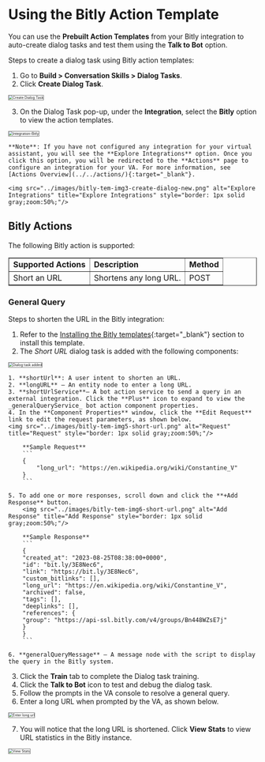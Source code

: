 # Using the Bitly Action Template

You can use the **Prebuilt Action Templates** from your Bitly integration to auto-create dialog tasks and test them using the **Talk to Bot** option.

Steps to create a dialog task using Bitly action templates:

1. Go to **Build > Conversation Skills > Dialog Tasks**.
2. Click **Create Dialog Task**.  
<img src="../images/bitly-tem-img1-create-dailog-task.png" alt="Create Dialog Task" title="Create Dialog Task" style="border: 1px solid gray;zoom:50%;"/>

3. On the Dialog Task pop-up, under the **Integration**, select the **Bitly** option to view the action templates.  
<img src="../images/bitly-action-img11-tem-img2.png" alt="Integration-Bitly" title="Integration-Bitly" style="border: 1px solid gray;zoom:50%;"/>  
  
    **Note**: If you have not configured any integration for your virtual assistant, you will see the **Explore Integrations** option. Once you click this option, you will be redirected to the **Actions** page to configure an integration for your VA. For more information, see [Actions Overview](../../actions/){:target="_blank"}.  

    <img src="../images/bitly-tem-img3-create-dialog-new.png" alt="Explore Integrations" title="Explore Integrations" style="border: 1px solid gray;zoom:50%;"/> 


## Bitly Actions 

The following Bitly action is supported:


<table border="1">
  <tr>
   <td><strong>Supported Actions</strong>
   </td>
   <td><strong>Description</strong>
   </td>
   <td><strong>Method</strong>
   </td>
  </tr>
  <tr>
   <td>Short an URL
   </td>
   <td>Shortens any long URL.
   </td>
   <td>POST
   </td>
  </tr>
</table>



### General Query 

Steps to shorten the URL in the Bitly integration:

1. Refer to the [Installing the Bitly templates](../configuring-the-bitly-action/#step-2-install-the-bitly-action-templates){:target="_blank"} section to install this template.
2. The _Short URL_ dialog task is added with the following components:  
<img src="../images/bitly-action-img12-tem-img4.png" alt="Dialog task added" title="Dialog task added" style="border: 1px solid gray;zoom:50%;"/> 

    1. **shortUrl**: A user intent to shorten an URL.
    2. **longURL** – An entity node to enter a long URL.
    3. **shortUrlService**– A bot action service to send a query in an external integration. Click the **Plus** icon to expand to view the _generalQueryService_ bot action component properties.
    4. In the **Component Properties** window, click the **Edit Request** link to edit the request parameters, as shown below.  
    <img src="../images/bitly-tem-img5-short-url.png" alt="Request" title="Request" style="border: 1px solid gray;zoom:50%;"/>  

        **Sample Request**
        ```
        {
            "long_url": "https://en.wikipedia.org/wiki/Constantine_V"
        }
        ```

    5. To add one or more responses, scroll down and click the **+Add Response** button.  
        <img src="../images/bitly-tem-img6-short-url.png" alt="Add Response" title="Add Response" style="border: 1px solid gray;zoom:50%;"/>  
          
        **Sample Response**
        ```
        {
        "created_at": "2023-08-25T08:38:00+0000",
        "id": "bit.ly/3E8Nec6",
        "link": "https://bit.ly/3E8Nec6",
        "custom_bitlinks": [],
        "long_url": "https://en.wikipedia.org/wiki/Constantine_V",
        "archived": false,
        "tags": [],
        "deeplinks": [],
        "references": {
        "group": "https://api-ssl.bitly.com/v4/groups/Bn448WZsE7j"
        }
        }
        ```

    6. **generalQueryMessage** – A message node with the script to display the query in the Bitly system.

3. Click the **Train** tab to complete the Dialog task training.
4. Click the **Talk to Bot** icon to test and debug the dialog task.
5. Follow the prompts in the VA console to resolve a general query.
6. Enter a long URL when prompted by the VA, as shown below.  
<img src="../images/bitly-tem-img7-short-url.png" alt="Enter long url" title="Enter long url" style="border: 1px solid gray;zoom:50%;"/>  

7. You will notice that the long URL is shortened. Click **View Stats** to view URL statistics in the Bitly instance.  
<img src="../images/bitly-tem-img8-short-url.png" alt="View Stats" title="View Stats" style="border: 1px solid gray;zoom:50%;"/>